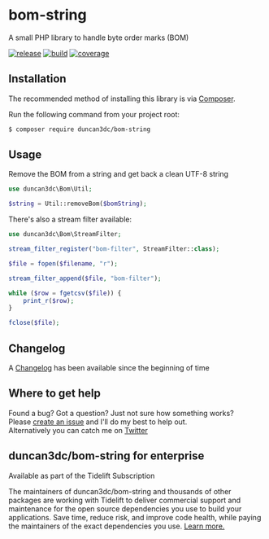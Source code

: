 # bom-string
A small PHP library to handle byte order marks (BOM)

[![release](https://poser.pugx.org/duncan3dc/bom-string/version.svg)](https://packagist.org/packages/duncan3dc/bom-string)
[![build](https://github.com/duncan3dc/bom-string/workflows/.github/workflows/buildcheck.yml/badge.svg?branch=master)](https://github.com/duncan3dc/bom-string/actions?query=branch%3Amaster+workflow%3A.github%2Fworkflows%2Fbuildcheck.yml)
[![coverage](https://codecov.io/gh/duncan3dc/bom-string/graph/badge.svg)](https://codecov.io/gh/duncan3dc/bom-string)


## Installation

The recommended method of installing this library is via [Composer](//getcomposer.org/).

Run the following command from your project root:

```bash
$ composer require duncan3dc/bom-string
```


## Usage

Remove the BOM from a string and get back a clean UTF-8 string
```php
use duncan3dc\Bom\Util;

$string = Util::removeBom($bomString);
```


There's also a stream filter available:
```php
use duncan3dc\Bom\StreamFilter;

stream_filter_register("bom-filter", StreamFilter::class);

$file = fopen($filename, "r");

stream_filter_append($file, "bom-filter");

while ($row = fgetcsv($file)) {
    print_r($row);
}

fclose($file);
```


## Changelog
A [Changelog](CHANGELOG.md) has been available since the beginning of time


## Where to get help
Found a bug? Got a question? Just not sure how something works?  
Please [create an issue](//github.com/duncan3dc/bom-string/issues) and I'll do my best to help out.  
Alternatively you can catch me on [Twitter](https://twitter.com/duncan3dc)


## duncan3dc/bom-string for enterprise

Available as part of the Tidelift Subscription

The maintainers of duncan3dc/bom-string and thousands of other packages are working with Tidelift to deliver commercial support and maintenance for the open source dependencies you use to build your applications. Save time, reduce risk, and improve code health, while paying the maintainers of the exact dependencies you use. [Learn more.](https://tidelift.com/subscription/pkg/packagist-duncan3dc-bom-string?utm_source=packagist-duncan3dc-bom-string&utm_medium=referral&utm_campaign=readme)
